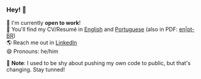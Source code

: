 ### Hey! 👋

🔭 I'm currently **open to work**!<br>
📄 You'll find my CV/Resumé in [English](./cv/) and [Portuguese](./cv/pt-BR/) (also in PDF: [en](./cv/cv.pdf)|[pt-BR](./cv/pt-BR/cv.pdf))<br>
🌎 Reach me out in [LinkedIn](https://www.linkedin.com/in/pnasc/) <br>
😄 Pronouns: he/him<br>

🚧 **Note**: I used to be shy about pushing my own code to public, but that's changing. Stay tunned!
